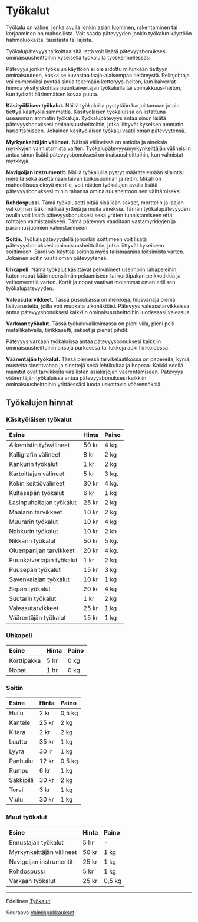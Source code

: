# Työkalut

Työkalu on väline, jonka avulla jonkin asian luominen, rakentaminen tai korjaaminen on mahdollista. Voit saada pätevyyden jonkin työkalun käyttöön hahmoluokasta, taustasta tai lajista.

Työkalupätevyys tarkoittaa sitä, että voit lisätä pätevyysbonuksesi ominaisuusheittoihin kyseisellä työkalulla työskennellessäsi.

Pätevyys jonkin työkalun käyttöön ei ole sidottu mihinkään
tiettyyn ominaisuuteen, koska se kuvastaa laaja-alaisempaa
tietämystä. Pelinjohtaja voi esimerkiksi pyytää sinua tekemään ketteryys-heiton, kun kaiverrat hienoa yksityiskohtaa puunkaivertajan työkaluilla tai voimakkuus-heiton, kun työstät äärimmäisen kovaa puuta.

**Käsityöläisen työkalut.** Näillä työkaluilla pystytään harjoittamaan jotain tiettyä käsityöläisammattia. Käsityöläisen työkaluissa on listattuna useamman ammatin työkaluja. Työkalupätevyys antaa sinun lisätä pätevyysbonuksesi ominaisuusheittoihin, jotka liittyvät kyseisen ammatin harjoittamiseen. Jokainen käsityöläisen työkalu vaatii oman pätevyytensä.

**Myrkynkeittäjän välineet.** Näissä välineissä on astioita ja aineksia myrkkyjen valmistamista varten. Työkalupätevyysmyrkynkeittäjän välineisiin antaa sinun lisätä pätevyysbonuksesi ominaisuusheittoihin, kun valmistat myrkkyjä.

**Navigoijan instrumentit.** Näillä työkaluilla pystyt määrittelemään sijaintisi merellä sekä asettamaan laivan kulkusuunnan ja reitin. Mikäli on mahdollisuus eksyä merille, voit näiden työkalujen avulla lisätä pätevyysbonuksesi mihin tahansa ominaisuusheittoon sen välttämiseksi.

**Rohdospussi.** Tämä työkalusetti pitää sisällään sakset, morttelin ja laajan valikoiman lääkinnällisiä yrttejä ja muita aineksia. Tämän työkalupätevyyden avulla voit lisätä pätevyysbonuksesi sekä yrttien tunnistamiseen että rohtojen valmistamiseen. Tämä pätevyys vaaditaan vastamyrkkyjen ja parannusjuomien
valmistamiseen

**Soitin.** Työkalupätevyydellä johonkin soittimeen voit lisätä pätevyysbonuksesi ominaisuusheittoihin, jotka liittyvät kyseiseen soittimeen. Bardi voi käyttää soitinta myös talismaanina loitsimista varten. Jokainen soitin vaatii oman pätevyytensä.

**Uhkapeli.** Nämä työkalut käsittävät pelivälineet useimpiin rahapeleihin, kuten nopat käärmeensilmän pelaamiseen tai korttipakan peikkotikkiä ja velhonventtiä varten. Kortit ja nopat vaativat molemmat oman erillisen työkalupätevyyden.

**Valeasutarvikkeet.** Tässä pussukassa on meikkejä, hiusväriäja pieniä lisävarusteita, joilla voit muokata ulkonäköäsi. Pätevyys valeasutarvikkeissa antaa pätevyysbonuksesi kaikkiin ominaisuusheittoihin luodessasi valeasua.

**Varkaan työkalut.** Tässä työkaluvalikoimassa on pieni viila, pieni peili metallikahvalla, tiirikkasetti, sakset ja pienet pihdit.

Pätevyys varkaan työkaluissa antaa pätevyysbonuksesi kaikkiin ominaisuusheittoihin ansoja purkaessa tai lukkoja auki tiirikoidessa.

**Väärentäjän työkalut.** Tässä pienessä tarvikelaatikossa on papereita, kyniä, musteita sinettivahaa ja sinettejä sekä lehtikultaa ja hopeaa. Kaikki edellä mainitut ovat tarvikkeita virallisten asiakirjojen väärentämiseen. Pätevyys väärentäjän työkaluissa antaa pätevyysbonuksesi kaikkiin ominaisuusheittoihin yrittäessäsi luoda uskottavia väärennöksiä.

## Työkalujen hinnat

### Käsityöläisen työkalut

| Esine | Hinta | Paino |
|:--- |:--- |:--- |
| Alkemistin työvälineet | 50 kr | 4 kg. |
| Kalligrafin välineet | 8 kr | 2 kg |
| Kankurin työkalut | 1 kr | 2 kg |
| Kartoittajan välineet | 5 kr | 3 kg. |
| Kokin keittiövälineet | 30 kr | 4 kg. |
| Kultasepän työkalut | 6 kr | 1 kg |
| Lasinpuhaltajan työkalut | 25 kr | 2 kg |
| Maalarin tarvikkeet | 10 kr | 2 kg |
| Muurarin työkalut | 10 kr | 4 kg |
| Nahkurin työkalut | 10 kr | 2 kh |
| Nikkarin työkalut | 50 kr | 5 kg. |
| Oluenpanijan tarvikkeet | 20 kr | 4 kg. |
| Puunkaivertajan työkalut | 1 kr | 2 kg |
| Puusepän työkalut | 15 kr | 3 kg |
| Savenvalajan työkalut | 10 kr | 1 kg |
| Sepän työkalut | 20 kr | 4 kg |
| Suutarin työkalut | 1 kr | 2 kg |
| Valeasutarvikkeet | 25 kr | 1 kg |
| Väärentäjän työkalut | 15 kr | 1 kg |

### Uhkapeli

| Esine | Hinta | Paino |
|:--- |:--- |:--- |
| Korttipakka | 5 hr | 0 kg |
| Nopat | 1 hr | 0 kg |

### Soitin

| Esine | Hinta | Paino |
|:--- |:--- |:--- |
| Huilu | 2 kr | 0,5 kg |
| Kantele | 25 kr | 2 kg |
| Kitara | 2 kr | 2 kg |
| Luuttu | 35 kr | 1 kg |
| Lyyra | 30 lr | 1 kg |
| Panhuilu | 12 kr | 0,5 kg |
| Rumpu | 6 kr | 1 kg |
| Säkkipilli | 30 kr | 2 kg |
| Torvi | 3 kr | 1 kg |
| Viulu | 30 kr | 1 kg |

### Muut työkalut

| Esine | Hinta | Paino |
|:--- |:--- |:--- |
| Ennustajan työkalut | 5 hr | - |
| Myrkynkeittäjän välineet | 50 kr | 1 kg |
| Navigoijan instrumentit | 25 kr | 1 kg |
| Rohdospussi | 5 kr | 1 kg |
| Varkaan työkalut | 25 kr | 0,5 kg |

----

Edellinen [Työkalut](Tyokalut.md)

Seuraava [Valmispakkaukset](Valmispakkaukset.md)
